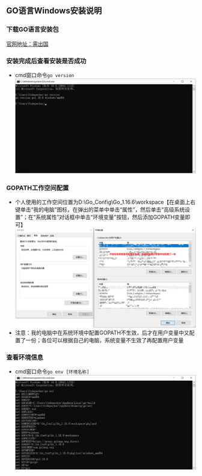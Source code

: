 ## GO语言Windows安装说明

### 下载GO语言安装包
[官网地址：需出国](https://golang.org/dl/)

### 安装完成后查看安装是否成功
* cmd窗口命令`go version`
![go安装版本查看](../resource/go/go-go安装版本查看.png)

### GOPATH工作空间配置
* 个人使用的工作空间位置为D:\Go_Config\Go_1.16.6\workspace【在桌面上右键单击“我的电脑”图标，在弹出的菜单中单击“属性”，然后单击“高级系统设置”；在“系统属性”对话框中单击“环境变量”按钮，然后添加GOPATH变量即可】
![go工作空间配置](../resource/go/go-go工作空间配置.png)
* 注意：我的电脑中在系统环境中配置GOPATH不生效，后才在用户变量中又配置了一份；各位可以根据自己的电脑，系统变量不生效了再配置用户变量

### 查看环境信息
* cmd窗口命令`go env [环境名称]`
![go环境信息](../resource/go/go-go环境信息.png)

